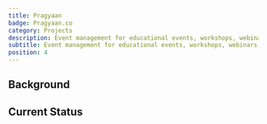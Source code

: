 ```yaml
---
title: Pragyaan
badge: Pragyaan.co
category: Projects
description: Event management for educational events, workshops, webinars, training sessions and more.
subtitle: Event management for educational events, workshops, webinars, training sessions and more.
position: 4
---
```


## Background

## Current Status